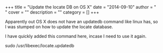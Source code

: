 
+++
title = "Update the locate DB on OS X"
date = "2014-09-10"
author = " "
cover = ""
description = ""
category = []
+++

Apparently out OS X does not have an updatedb command like linux has, so I was stumped on how to update the locate database.

 I have quickly added this command here, incase I need to use it again.

  sudo /usr/libexec/locate.updatedb 



